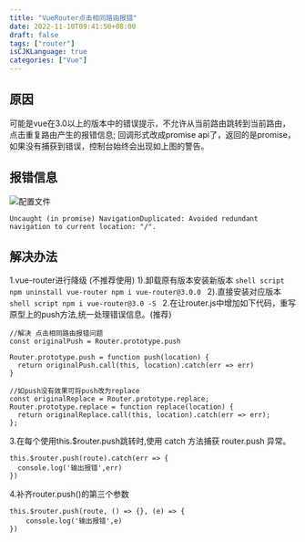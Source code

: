 ```yaml
---
title: "VueRouter点击相同路由报错"
date: 2022-11-10T09:41:50+08:00
draft: false
tags: ["router"]
isCJKLanguage: true
categories: ["Vue"]
---
```

## 原因
可能是vue在3.0以上的版本中的错误提示，不允许从当前路由跳转到当前路由，点击重复路由产生的报错信息;
回调形式改成promise api了，返回的是promise，如果没有捕获到错误，控制台始终会出现如上图的警告。


## 报错信息
![配置文件](/images/vue/vuerouterbc.jpg)
```shell script
Uncaught (in promise) NavigationDuplicated: Avoided redundant navigation to current location: "/".
```


## 解决办法
1.vue-router进行降级 (不推荐使用)
    1).卸载原有版本安装新版本
    ```shell script
      npm uninstall vue-router
      npm i vue-router@3.0.0
    ```
    2).直接安装对应版本
    ```shell script
      npm i vue-router@3.0 -S
    ```
2.在让router.js中增加如下代码，重写原型上的push方法,统一处理错误信息。(推荐)
```shell script
//解决 点击相同路由报错问题
const originalPush = Router.prototype.push

Router.prototype.push = function push(location) {
  return originalPush.call(this, location).catch(err => err)
}

//如push没有效果可将push改为replace
const originalReplace = Router.prototype.replace;
Router.prototype.replace = function replace(location) {
  return originalReplace.call(this, location).catch(err => err);
};

```

3.在每个使用this.$router.push跳转时,使用 catch 方法捕获 router.push 异常。
```shell script
this.$router.push(route).catch(err => {
  console.log('输出报错',err)
})
```
4.补齐router.push()的第三个参数
```shell script
this.$router.push(route, () => {}, (e) => {
    console.log('输出报错',e) 
})
```
